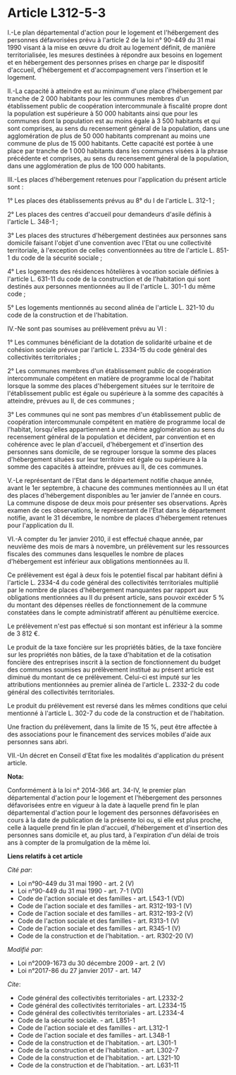 # Article L312-5-3

I.-Le plan départemental d'action pour le logement et l'hébergement des personnes défavorisées prévu à l'article 2 de la loi
n° 90-449 du 31 mai 1990 visant à la mise en œuvre du droit au logement définit, de manière territorialisée, les mesures
destinées à répondre aux besoins en logement et en hébergement des personnes prises en charge par le dispositif d'accueil,
d'hébergement et d'accompagnement vers l'insertion et le logement. 

II.-La capacité à atteindre est au minimum d'une place d'hébergement par tranche de 2 000 habitants pour les communes membres
d'un établissement public de coopération intercommunale à fiscalité propre dont la population est supérieure à 50 000
habitants ainsi que pour les communes dont la population est au moins égale à 3 500 habitants et qui sont comprises, au sens
du recensement général de la population, dans une agglomération de plus de 50 000 habitants comprenant au moins une commune
de plus de 15 000 habitants. Cette capacité est portée à une place par tranche de 1 000 habitants dans les communes visées à
la phrase précédente et comprises, au sens du recensement général de la population, dans une agglomération de plus de 100 000
habitants. 

III.-Les places d'hébergement retenues pour l'application du présent article sont : 

1° Les places des établissements prévus au 8° du I de l'article L. 312-1 ; 

2° Les places des centres d'accueil pour demandeurs d'asile définis à l'article L. 348-1 ; 

3° Les places des structures d'hébergement destinées aux personnes sans domicile faisant l'objet d'une convention avec l'Etat
ou une collectivité territoriale, à l'exception de celles conventionnées au titre de l'article L. 851-1 du code de la
sécurité sociale ; 

4° Les logements des résidences hôtelières à vocation sociale définies à l'article L. 631-11 du code de la construction et de
l'habitation qui sont destinés aux personnes mentionnées au II de l'article L. 301-1 du même code ; 

5° Les logements mentionnés au second alinéa de l'article L. 321-10 du code de la construction et de l'habitation. 

IV.-Ne sont pas soumises au prélèvement prévu au VI : 

1° Les communes bénéficiant de la dotation de solidarité urbaine et de cohésion sociale prévue par l'article L. 2334-15 du
code général des collectivités territoriales ; 

2° Les communes membres d'un établissement public de coopération intercommunale compétent en matière de programme local de
l'habitat lorsque la somme des places d'hébergement situées sur le territoire de l'établissement public est égale ou
supérieure à la somme des capacités à atteindre, prévues au II, de ces communes ; 

3° Les communes qui ne sont pas membres d'un établissement public de coopération intercommunale compétent en matière de
programme local de l'habitat, lorsqu'elles appartiennent à une même agglomération au sens du recensement général de la
population et décident, par convention et en cohérence avec le plan d'accueil, d'hébergement et d'insertion des personnes
sans domicile, de se regrouper lorsque la somme des places d'hébergement situées sur leur territoire est égale ou supérieure
à la somme des capacités à atteindre, prévues au II, de ces communes. 

V.-Le représentant de l'Etat dans le département notifie chaque année, avant le 1er septembre, à chacune des communes
mentionnées au II un état des places d'hébergement disponibles au 1er janvier de l'année en cours. La commune dispose de deux
mois pour présenter ses observations. Après examen de ces observations, le représentant de l'Etat dans le département
notifie, avant le 31 décembre, le nombre de places d'hébergement retenues pour l'application du II. 

VI.-A compter du 1er janvier 2010, il est effectué chaque année, par neuvième des mois de mars à novembre, un prélèvement sur
les ressources fiscales des communes dans lesquelles le nombre de places d'hébergement est inférieur aux obligations
mentionnées au II. 

Ce prélèvement est égal à deux fois le potentiel fiscal par habitant défini à l'article L. 2334-4 du code général des
collectivités territoriales multiplié par le nombre de places d'hébergement manquantes par rapport aux obligations
mentionnées au II du présent article, sans pouvoir excéder 5 % du montant des dépenses réelles de fonctionnement de la
commune constatées dans le compte administratif afférent au pénultième exercice. 

Le prélèvement n'est pas effectué si son montant est inférieur à la somme de 3 812 €. 

Le produit de la taxe foncière sur les propriétés bâties, de la taxe foncière sur les propriétés non bâties, de la taxe
d'habitation et de la cotisation foncière des entreprises inscrit à la section de fonctionnement du budget des communes
soumises au prélèvement institué au présent article est diminué du montant de ce prélèvement. Celui-ci est imputé sur les
attributions mentionnées au premier alinéa de l'article L. 2332-2 du code général des collectivités territoriales. 

Le produit du prélèvement est reversé dans les mêmes conditions que celui mentionné à l'article L. 302-7 du code de la
construction et de l'habitation. 

Une fraction du prélèvement, dans la limite de 15 %, peut être affectée à des associations pour le financement des services
mobiles d'aide aux personnes sans abri. 

VII.-Un décret en Conseil d'Etat fixe les modalités d'application du présent article.

**Nota:**

Conformément à la loi n° 2014-366 art. 34-IV, le premier plan départemental d'action pour le logement et l'hébergement des
personnes défavorisées entre en vigueur à la date à laquelle prend fin le plan départemental d'action pour le logement des
personnes défavorisées en cours à la date de publication de la présente loi ou, si elle est plus proche, celle à laquelle
prend fin le plan d'accueil, d'hébergement et d'insertion des personnes sans domicile et, au plus tard, à l'expiration d'un
délai de trois ans à compter de la promulgation de la même loi.

**Liens relatifs à cet article**

_Cité par_:

  - Loi n°90-449 du 31 mai 1990 - art. 2 (V)
  - Loi n°90-449 du 31 mai 1990 - art. 7-1 (VD)
  - Code de l'action sociale et des familles - art. L543-1 (VD)
  - Code de l'action sociale et des familles - art. R312-193-1 (V)
  - Code de l'action sociale et des familles - art. R312-193-2 (V)
  - Code de l'action sociale et des familles - art. R313-1 (V)
  - Code de l'action sociale et des familles - art. R345-1 (V)
  - Code de la construction et de l'habitation. - art. R302-20 (V)

_Modifié par_:

  - Loi n°2009-1673 du 30 décembre 2009 - art. 2 (V)
  - Loi n°2017-86 du 27 janvier 2017 - art. 147

_Cite_:

  - Code général des collectivités territoriales - art. L2332-2
  - Code général des collectivités territoriales - art. L2334-15
  - Code général des collectivités territoriales - art. L2334-4
  - Code de la sécurité sociale. - art. L851-1
  - Code de l'action sociale et des familles - art. L312-1
  - Code de l'action sociale et des familles - art. L348-1
  - Code de la construction et de l'habitation. - art. L301-1
  - Code de la construction et de l'habitation. - art. L302-7
  - Code de la construction et de l'habitation. - art. L321-10
  - Code de la construction et de l'habitation. - art. L631-11
